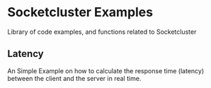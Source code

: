 # Socketcluster Examples
Library of code examples, and functions related to Socketcluster 

## Latency
An Simple Example on how to calculate the response time (latency) between the client and the server in real time.
